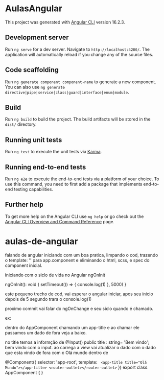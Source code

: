 # AulasAngular

This project was generated with [Angular CLI](https://github.com/angular/angular-cli) version 16.2.3.

## Development server

Run `ng serve` for a dev server. Navigate to `http://localhost:4200/`. The application will automatically reload if you change any of the source files.

## Code scaffolding

Run `ng generate component component-name` to generate a new component. You can also use `ng generate directive|pipe|service|class|guard|interface|enum|module`.

## Build

Run `ng build` to build the project. The build artifacts will be stored in the `dist/` directory.

## Running unit tests

Run `ng test` to execute the unit tests via [Karma](https://karma-runner.github.io).

## Running end-to-end tests

Run `ng e2e` to execute the end-to-end tests via a platform of your choice. To use this command, you need to first add a package that implements end-to-end testing capabilities.

## Further help

To get more help on the Angular CLI use `ng help` or go check out the [Angular CLI Overview and Command Reference](https://angular.io/cli) page.
# aulas-de-angular


falando de angular iniciando com um boa pratica, limpando o cod,
 trazendo o   template: '<router-outlet></router-outlet>'  para app.component e eliminando o html, scss, e spec do component inicial.
 

iniciando com o siclo de vida no Angular
ngOnInit

 ngOnInit(): void {
    setTimeout(() => {
      console.log(1)
    }, 5000)
  }

  este pequeno trecho de cod, vai esperar o angular iniciar, apos seu inicio depois de 5 segundo trara o console.log(1)

  proximo commit vai falar do ngOnChange e seu siclo quando é chamado.

  ex: 

dentro do AppComponent chamando um app-title e ao chamar ele passamos um dado de fora 
veja a baixo.


no title temos a informção de  @Input() public title : string= 'Bem vindo'; bem vindo com o input.
ao carrega a view vai atualizar o dado com o dado que esta vindo de fora com o Olá mundo dentro de

 <app-title title="Olá Mundo"></app-title>

  @Component({
  selector: 'app-root',
  template: `
  <app-title title="Olá Mundo"></app-title>
  <router-outlet></router-outlet>`
})
export class AppComponent {
}
